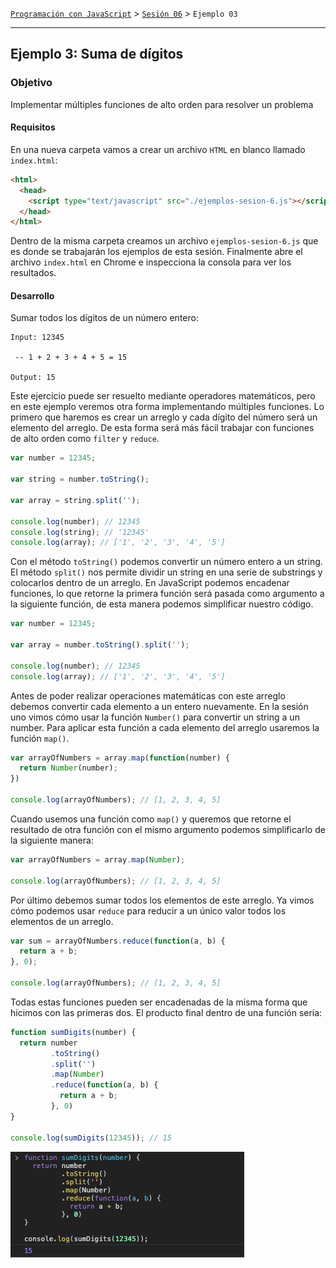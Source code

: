 [`Programación con JavaScript`](../../Readme.md) > [`Sesión 06`](../Readme.md) > `Ejemplo 03`

---

## Ejemplo 3: Suma de dígitos

### Objetivo

Implementar múltiples funciones de alto orden para resolver un problema

#### Requisitos

En una nueva carpeta vamos a crear un archivo `HTML` en blanco llamado `index.html`:

```html
<html>
  <head>
    <script type="text/javascript" src="./ejemplos-sesion-6.js"></script>
  </head>
</html>
```

Dentro de la misma carpeta creamos un archivo `ejemplos-sesion-6.js` que es donde se trabajarán los ejemplos de esta sesión. Finalmente abre el archivo `index.html` en Chrome e inspecciona la consola para ver los resultados.


#### Desarrollo

Sumar todos los dígitos de un número entero:

```
Input: 12345

 -- 1 + 2 + 3 + 4 + 5 = 15

Output: 15
```

Este ejercicio puede ser resuelto mediante operadores matemáticos, pero en este ejemplo veremos otra forma implementando múltiples funciones. Lo primero que haremos es crear un arreglo y cada dígito del número será un elemento del arreglo. De esta forma será más fácil trabajar con funciones de alto orden como `filter` y `reduce`.

```javascript
var number = 12345;

var string = number.toString();

var array = string.split('');

console.log(number); // 12345
console.log(string); // '12345'
console.log(array); // ['1', '2', '3', '4', '5']
```

Con el método `toString()` podemos convertir un número entero a un string. El método `split()` nos permite dividir un string en una serie de substrings y colocarlos dentro de un arreglo. En JavaScript podemos encadenar funciones, lo que retorne la primera función será pasada como argumento a la siguiente función, de esta manera podemos simplificar nuestro código.

```javascript
var number = 12345;

var array = number.toString().split('');

console.log(number); // 12345
console.log(array); // ['1', '2', '3', '4', '5']
```

Antes de poder realizar operaciones matemáticas con este arreglo debemos convertir cada elemento a un entero nuevamente. En la sesión uno vimos cómo usar la función `Number()` para convertir un string a un number. Para aplicar esta función a cada elemento del arreglo usaremos la función `map()`.

```javascript
var arrayOfNumbers = array.map(function(number) {
  return Number(number);
})

console.log(arrayOfNumbers); // [1, 2, 3, 4, 5]
```

Cuando usemos una función como `map()` y queremos que retorne el resultado de otra función con el mismo argumento podemos simplificarlo de la siguiente manera:

```javascript
var arrayOfNumbers = array.map(Number);

console.log(arrayOfNumbers); // [1, 2, 3, 4, 5]
```

Por último debemos sumar todos los elementos de este arreglo. Ya vimos cómo podemos usar `reduce` para reducir a un único valor todos los elementos de un arreglo.

```javascript
var sum = arrayOfNumbers.reduce(function(a, b) {
  return a + b;
}, 0);

console.log(arrayOfNumbers); // [1, 2, 3, 4, 5]
```

Todas estas funciones pueden ser encadenadas de la misma forma que hicimos con las primeras dos. El producto final dentro de una función sería:

```javascript
function sumDigits(number) {
  return number
         .toString()
         .split('')
         .map(Number)
         .reduce(function(a, b) {
           return a + b;
         }, 0)
}

console.log(sumDigits(12345)); // 15
```

![Sum Digits](./assets/sum-digits.png)
